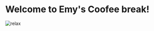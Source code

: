# **Welcome to Emy's Coofee break!**

![relax](https://i.pinimg.com/564x/d2/a4/07/d2a40741e76e2a9ef908e7216b94eba1.jpg)
